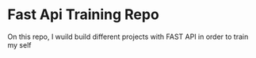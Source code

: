 # Fast Api Training Repo

On this repo, I wuild build different projects with FAST API in order to train my self